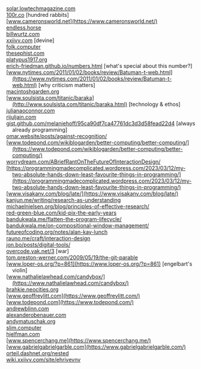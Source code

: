 <title>Links</title>
<!-- provenance: garden/links.md -->

<h1></h1> <!-- trick the SSG so there's no title just links lol -->

<!-- newer ones nearer the top -->

* [solar.lowtechmagazine.com](https://solar.lowtechmagazine.com/)
* [100r.co](https://100r.co) [hundred rabbits]
* [www.cameronsworld.net](https://www.cameronsworld.net/)
* [endless.horse](http://endless.horse/)
* [billwurtz.com](https://billwurtz.com/)
* [xxiivv.com](https://xxiivv.com) [devine]
* [folk.computer](https://folk.computer/)
* [thesephist.com](https://thesephist.com/)
* [platypus1917.org](https://platypus1917.org)
* [erich-friedman.github.io/numbers.html](https://erich-friedman.github.io/numbers.html) [what's special about this number?]
* [www.nytimes.com/2011/01/02/books/review/Batuman-t-web.html](https://www.nytimes.com/2011/01/02/books/review/Batuman-t-web.html) [why criticism matters]
* [macintoshgarden.org](https://macintoshgarden.org/)
* [www.soulsista.com/titanic/baraka](http://www.soulsista.com/titanic/baraka.html) [technology & ethos]
* [julianaoconnor.com](https://julianaoconnor.com/)
* [rijuljain.com](https://rijuljain.com/)
* [gist.github.com/melaniehoff/95ca90df7ca47761dc3d3d58fead22d4](https://gist.github.com/melaniehoff/95ca90df7ca47761dc3d3d58fead22d4) [always already programming]
* [omar.website/posts/against-recognition/](https://omar.website/posts/against-recognition/)
* [www.todepond.com/wikiblogarden/better-computing/better-computing/](https://www.todepond.com/wikiblogarden/better-computing/better-computing/)
* [worrydream.com/ABriefRantOnTheFutureOfInteractionDesign/](https://worrydream.com/ABriefRantOnTheFutureOfInteractionDesign/)
* [https://programmingmadecomplicated.wordpress.com/2023/03/12/my-two-absolute-hands-down-least-favourite-things-in-programming/](https://programmingmadecomplicated.wordpress.com/2023/03/12/my-two-absolute-hands-down-least-favourite-things-in-programming/)
* [www.visakanv.com/blog/late/](https://www.visakanv.com/blog/late/)
* [kanjun.me/writing/research-as-understanding](https://kanjun.me/writing/research-as-understanding)
* [michaelnielsen.org/blog/principles-of-effective-research/](https://michaelnielsen.org/blog/principles-of-effective-research/)
* [red-green-blue.com/kid-pix-the-early-years](http://red-green-blue.com/kid-pix-the-early-years)
* [bandukwala.me/flatten-the-program-lifecycle/](https://bandukwala.me/flatten-the-program-lifecycle/)
* [bandukwala.me/on-compositional-window-management/](https://bandukwala.me/on-compositional-window-management/)
* [futureofcoding.org/notes/alan-kay-lunch](https://futureofcoding.org/notes/alan-kay-lunch)
* [rauno.me/craft/interaction-design](https://rauno.me/craft/interaction-design)
* [jon.bo/posts/digital-tools/](https://jon.bo/posts/digital-tools/)
* [overcode.yak.net/3](http://overcode.yak.net/3) [war]
* [tom.preston-werner.com/2009/05/19/the-git-parable](https://tom.preston-werner.com/2009/05/19/the-git-parable.html)
* [www.loper-os.org/?p=861](https://www.loper-os.org/?p=861) [engelbart's violin]
* [www.nathalielawhead.com/candybox/](https://www.nathalielawhead.com/candybox/)
* [brahkie.neocities.org](https://brahkie.neocities.org/)
* [www.geoffreylitt.com](https://www.geoffreylitt.com/)
* [www.todepond.com](https://www.todepond.com/)
* [andrewblinn.com](https://andrewblinn.com/)
* [alexanderobenauer.com](https://alexanderobenauer.com/)
* [andymatuschak.org](https://andymatuschak.org/)
* [slim.computer](https://slim.computer/)
* [hjelfman.com](https://hjelfman.com/)
* [www.spencerchang.me](https://www.spencerchang.me/)
* [www.gabrielgabrielgarble.com](https://www.gabrielgabrielgarble.com/)
* [orteil.dashnet.org/nested](https://orteil.dashnet.org/nested)
* [wiki.xxiivv.com/site/ehrivevnv](https://wiki.xxiivv.com/site/ehrivevnv.html)

<style>
ul {
    padding-left: 0;
    list-style-type: none;
}

li {
  text-indent: -1rem;
  padding-left: 1rem;
}
</style>
